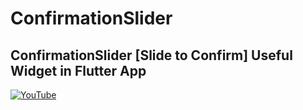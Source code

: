 # ConfirmationSlider
## ConfirmationSlider [Slide to Confirm] Useful Widget in Flutter App


[![YouTube](https://img.youtube.com/vi/kGBMWDXwpng/0.jpg)](https://youtu.be/kGBMWDXwpng "ConfirmationSlider [Slide to Confirm] Useful Widget in Flutter App")
